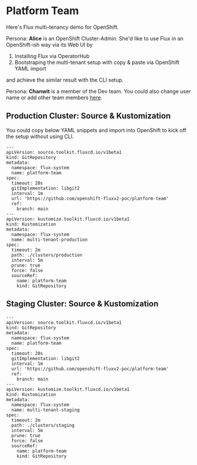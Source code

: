 # Platform Team

Here's Flux multi-tenancy demo for OpenShift.

Persona: **Alice** is an OpenShift Cluster-Admin. She'd like to use Flux in an OpenShift-ish way via its Web UI by

  1. Installing Flux via OperatorHub
  1. Bootstraping the multi-tenant setup with copy & paste via OpenShift YAML import

and achieve the similar result with the CLI setup.

Persona: **Chanwit** is a member of the Dev team. You could also change user name or add other team members [here](https://github.com/openshift-fluxv2-poc/platform-team/blob/main/tenants/base/dev-team/rbac.yaml#L33).

## Production Cluster: Source & Kustomization

You could copy below YAML snippets and import into OpenShift to kick off the setup without using CLI.

```
---
apiVersion: source.toolkit.fluxcd.io/v1beta1
kind: GitRepository
metadata:
  namespace: flux-system
  name: platform-team
spec:
  timeout: 20s
  gitImplementation: libgit2
  interval: 1m
  url: 'https://github.com/openshift-fluxv2-poc/platform-team'
  ref:
    branch: main
---
apiVersion: kustomize.toolkit.fluxcd.io/v1beta1
kind: Kustomization
metadata:
  namespace: flux-system
  name: multi-tenant-production
spec:
  timeout: 2m
  path: ./clusters/production
  interval: 5m
  prune: true
  force: false
  sourceRef:
    name: platform-team
    kind: GitRepository
```

## Staging Cluster: Source & Kustomization
```
---
apiVersion: source.toolkit.fluxcd.io/v1beta1
kind: GitRepository
metadata:
  namespace: flux-system
  name: platform-team
spec:
  timeout: 20s
  gitImplementation: libgit2
  interval: 1m
  url: 'https://github.com/openshift-fluxv2-poc/platform-team'
  ref:
    branch: main
---
apiVersion: kustomize.toolkit.fluxcd.io/v1beta1
kind: Kustomization
metadata:
  namespace: flux-system
  name: multi-tenant-staging
spec:
  timeout: 2m
  path: ./clusters/staging
  interval: 5m
  prune: true
  force: false
  sourceRef:
    name: platform-team
    kind: GitRepository
```
